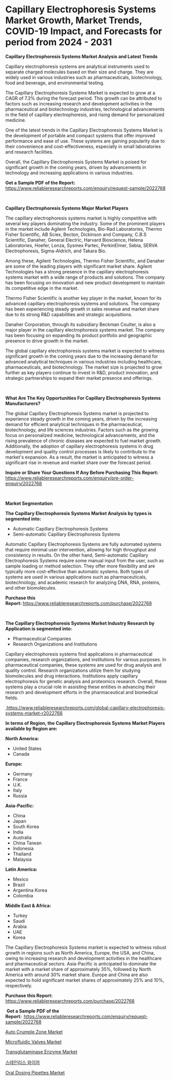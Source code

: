 <p><h1>Capillary Electrophoresis Systems Market Growth, Market Trends, COVID-19 Impact, and Forecasts for period from 2024 - 2031</h1></p><p><strong>Capillary Electrophoresis Systems Market Analysis and Latest Trends</strong></p>
<p><p>Capillary electrophoresis systems are analytical instruments used to separate charged molecules based on their size and charge. They are widely used in various industries such as pharmaceuticals, biotechnology, food and beverage, and environmental testing.</p><p>The Capillary Electrophoresis Systems Market is expected to grow at a CAGR of 7.3% during the forecast period. This growth can be attributed to factors such as increasing research and development activities in the pharmaceutical and biotechnology industries, technological advancements in the field of capillary electrophoresis, and rising demand for personalized medicine.</p><p>One of the latest trends in the Capillary Electrophoresis Systems Market is the development of portable and compact systems that offer improved performance and ease of use. These systems are gaining popularity due to their convenience and cost-effectiveness, especially in small laboratories and research facilities.</p><p>Overall, the Capillary Electrophoresis Systems Market is poised for significant growth in the coming years, driven by advancements in technology and increasing applications in various industries.</p></p>
<p><strong>Get a Sample PDF of the Report:&nbsp;</strong> <a href="https://www.reliableresearchreports.com/enquiry/request-sample/2022768">https://www.reliableresearchreports.com/enquiry/request-sample/2022768</a></p>
<p>&nbsp;</p>
<p><strong>Capillary Electrophoresis Systems Major Market Players</strong></p>
<p><p>The capillary electrophoresis systems market is highly competitive with several key players dominating the industry. Some of the prominent players in the market include Agilent Technologies, Bio-Rad Laboratories, Thermo Fisher Scientific, AB Sciex, Becton, Dickinson and Company, C.B.S Scientific, Danaher, General Electric, Harvard Bioscience, Helena Laboratories, Hoefer, Lonza, Sysmex Partec, PerkinElmer, Sebia, SERVA Electrophoresis, Sigma-Aldrich, and Takara Bio.</p><p>Among these, Agilent Technologies, Thermo Fisher Scientific, and Danaher are some of the leading players with significant market share. Agilent Technologies has a strong presence in the capillary electrophoresis systems market with a wide range of products and solutions. The company has been focusing on innovation and new product development to maintain its competitive edge in the market.</p><p>Thermo Fisher Scientific is another key player in the market, known for its advanced capillary electrophoresis systems and solutions. The company has been experiencing steady growth in sales revenue and market share due to its strong R&D capabilities and strategic acquisitions.</p><p>Danaher Corporation, through its subsidiary Beckman Coulter, is also a major player in the capillary electrophoresis systems market. The company has been focusing on expanding its product portfolio and geographic presence to drive growth in the market.</p><p>The global capillary electrophoresis systems market is expected to witness significant growth in the coming years due to the increasing demand for advanced analytical techniques in various industries including healthcare, pharmaceuticals, and biotechnology. The market size is projected to grow further as key players continue to invest in R&D, product innovation, and strategic partnerships to expand their market presence and offerings.</p></p>
<p>&nbsp;</p>
<p><strong>What Are The Key Opportunities For Capillary Electrophoresis Systems Manufacturers?</strong></p>
<p><p>The global Capillary Electrophoresis Systems market is projected to experience steady growth in the coming years, driven by the increasing demand for efficient analytical techniques in the pharmaceutical, biotechnology, and life sciences industries. Factors such as the growing focus on personalized medicine, technological advancements, and the rising prevalence of chronic diseases are expected to fuel market growth. Additionally, the adoption of capillary electrophoresis systems in drug development and quality control processes is likely to contribute to the market's expansion. As a result, the market is anticipated to witness a significant rise in revenue and market share over the forecast period.</p></p>
<p><strong>Inquire or Share Your Questions If Any Before Purchasing This Report:</strong> <a href="https://www.reliableresearchreports.com/enquiry/pre-order-enquiry/2022768">https://www.reliableresearchreports.com/enquiry/pre-order-enquiry/2022768</a></p>
<p>&nbsp;</p>
<p><strong>Market Segmentation</strong></p>
<p><strong>The Capillary Electrophoresis Systems Market Analysis by types is segmented into:</strong></p>
<p><ul><li>Automatic Capillary Electrophoresis Systems</li><li>Semi-automatic Capillary Electrophoresis Systems</li></ul></p>
<p><p>Automatic Capillary Electrophoresis Systems are fully automated systems that require minimal user intervention, allowing for high throughput and consistency in results. On the other hand, Semi-automatic Capillary Electrophoresis Systems require some manual input from the user, such as sample loading or method selection. They offer more flexibility and are typically more cost-effective than automatic systems. Both types of systems are used in various applications such as pharmaceuticals, biotechnology, and academic research for analyzing DNA, RNA, proteins, and other biomolecules.</p></p>
<p><strong>Purchase this Report:&nbsp;</strong><a href="https://www.reliableresearchreports.com/purchase/2022768">https://www.reliableresearchreports.com/purchase/2022768</a></p>
<p>&nbsp;</p>
<p><strong>The Capillary Electrophoresis Systems Market Industry Research by Application is segmented into:</strong></p>
<p><ul><li>Pharmaceutical Companies</li><li>Research Organizations and Institutions</li></ul></p>
<p><p>Capillary electrophoresis systems find applications in pharmaceutical companies, research organizations, and institutions for various purposes. In pharmaceutical companies, these systems are used for drug analysis and quality control. Research organizations utilize them for studying biomolecules and drug interactions. Institutions apply capillary electrophoresis for genetic analysis and proteomics research. Overall, these systems play a crucial role in assisting these entities in advancing their research and development efforts in the pharmaceutical and biomedical fields.</p></p>
<p><a href="https://www.reliableresearchreports.com/global-capillary-electrophoresis-systems-market-r2022768">&nbsp;https://www.reliableresearchreports.com/global-capillary-electrophoresis-systems-market-r2022768</a></p>
<p><strong>In terms of Region, the Capillary Electrophoresis Systems Market Players available by Region are:</strong></p>
<p>
    <p> <strong> North America: </strong>
        <ul>
            <li>United States</li>
            <li>Canada</li>
        </ul>
        </p> 
    <p> <strong> Europe: </strong>
        <ul>
            <li>Germany</li>
            <li>France</li>
            <li>U.K.</li>
            <li>Italy</li>
            <li>Russia</li>
        </ul>
        </p> 
    <p> <strong> Asia-Pacific: </strong>
        <ul>
            <li>China</li>
            <li>Japan</li>
            <li>South Korea</li>
            <li>India</li>
            <li>Australia</li>
            <li>China Taiwan</li>
            <li>Indonesia</li>
            <li>Thailand</li>
            <li>Malaysia</li>
        </ul>
        </p> 
    <p> <strong> Latin America: </strong>
        <ul>
            <li>Mexico</li>
            <li>Brazil</li>
            <li>Argentina Korea</li>
            <li>Colombia</li>
        </ul>
        </p> 
    <p> <strong> Middle East & Africa: </strong>
        <ul>
            <li>Turkey</li>
            <li>Saudi</li>
            <li>Arabia</li>
            <li>UAE</li>
            <li>Korea</li>
        </ul>
    </p>
    </p>
<p><p>The Capillary Electrophoresis Systems market is expected to witness robust growth in regions such as North America, Europe, the USA, and China, owing to increasing research and development activities in the healthcare and pharmaceutical sectors. Asia-Pacific is anticipated to dominate the market with a market share of approximately 35%, followed by North America with around 30% market share. Europe and China are also expected to hold significant market shares of approximately 25% and 10%, respectively.</p></p>
<p><strong>Purchase this Report: </strong><a href="https://www.reliableresearchreports.com/purchase/2022768">https://www.reliableresearchreports.com/purchase/2022768</a></p>
<p>&nbsp;<strong>Get a Sample PDF of the Report:&nbsp;&nbsp;</strong><a href="https://www.reliableresearchreports.com/enquiry/request-sample/2022768">https://www.reliableresearchreports.com/enquiry/request-sample/2022768</a></p>
<p><strong></strong></p>
<p><p><a href="https://www.linkedin.com/pulse/auto-crumple-zone-market-industry-trends-forecast-period-xo4ge?trackingId=mG6IkFC%2BQS24ljSNnAGRww%3D%3D">Auto Crumple Zone Market</a></p><p><a href="https://github.com/edaunhshhs/Market-Research-Report-List-1/blob/main/microfluidic-valves-market.md">Microfluidic Valves Market</a></p><p><a href="https://www.linkedin.com/pulse/global-transglutaminase-enzyme-market-size-expected-reach-nheif?trackingId=XzlmShh6T%2BC8L4iFgUY65Q%3D%3D">Transglutaminase Enzyme Market</a></p><p><a href="https://medium.com/@hossainvi014/%EC%8A%A4%ED%85%8C%EC%9D%B8%EB%A6%AC%EC%8A%A4-%EC%8A%A4%ED%8B%B8-%EC%99%80%EC%9D%B4%EC%96%B4-%EC%8B%9C%EC%9E%A5-%EC%A1%B0%EC%82%AC-%EB%B0%8F-%EC%82%B0%EC%97%85-%EB%B0%9C%EC%A0%84-%EB%B0%8F-2031%EB%85%84%EA%B9%8C%EC%A7%80%EC%9D%98-%EC%98%88%EC%B8%A1-2392ebd234b0">스테인리스 와이어</a></p><p><a href="https://github.com/carolinehamilton5656/Market-Research-Report-List-1/blob/main/oral-dosing-pipettes-market.md">Oral Dosing Pipettes Market</a></p></p>
